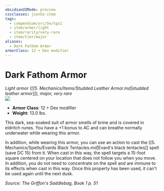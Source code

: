 ```yaml
---
obsidianUIMode: preview
cssclasses: json5e-item
tags:
  - compendium/src/5e/tgs1
  - item/armor/light
  - item/rarity/very-rare
  - item/tier/major
aliases:
  - Dark Fathom Armor
armorClass: 12 + Dex modifier
---
```

# Dark Fathom Armor
*Light armor ([[5. Mechanics/Items/Studded Leather Armor.md\|studded leather armor]]), major, very rare*  
![](https://raw.githubusercontent.com/TheGiddyLimit/homebrew/master/_img/TGS1/Dark-Fathom-Armor.webp#right)  

- **Armor Class**: 12 + Dex modifier
- **Weight**: 13.0 lbs.

This dark, sea-soaked suit of armor smells of brine and is covered in eldritch runes. You have a +1 bonus to AC and can breathe normally underwater while wearing this armor.

In addition, while wearing this armor, you can use an action to cast the [[5. Mechanics/Spells/Evards Black Tentacles.md\|Evard's black tentacles]] spell (save DC 15) from it. When cast in this way, the spell targets a 15-foot square centered on your location that does not follow you when you move. In addition, you do not need to concentrate on the spell and are immune to its effects when cast in this way. Once this property has been used, it can't be used again until the next dusk.

*Source: The Griffon's Saddlebag, Book 1 p. 51*
